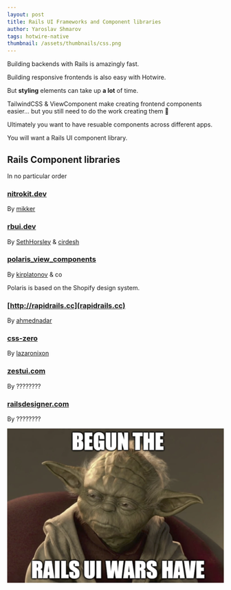 ```yaml
---
layout: post
title: Rails UI Frameworks and Component libraries
author: Yaroslav Shmarov
tags: hotwire-native
thumbnail: /assets/thumbnails/css.png
---
```


Building backends with Rails is amazingly fast.

Building responsive frontends is also easy with Hotwire.

But **styling** elements can take up **a lot** of time.

TailwindCSS & ViewComponent make creating frontend components easier... but you still need to do the work creating them 💩

Ultimately you want to have resuable components across different apps.

You will want a Rails UI component library.

## Rails Component libraries

In no particular order

### [nitrokit.dev](https://nitrokit.dev/) 

By [mikker](https://x.com/mikker)

### [rbui.dev](https://rbui.dev)

By [SethHorsley](https://x.com/SethHorsley) & [cirdesh](https://x.com/cirdesh)

### [polaris_view_components](https://github.com/baoagency/polaris_view_components)

By [kirplatonov](https://x.com/kirplatonov) & co

Polaris is based on the Shopify design system.

### [http://rapidrails.cc](rapidrails.cc)

By [ahmednadar](http://twitter.com/ahmednadar)

### [css-zero](http://github.com/lazaronixon/css-zero)

By [lazaronixon](http://twitter.com/lazaronixon)

### [zestui.com](https://zestui.com)

By ????????

### [railsdesigner.com](https://railsdesigner.com)

By ????????

![yoda ui wars](/assets/images/rails-ui-wars.png)
